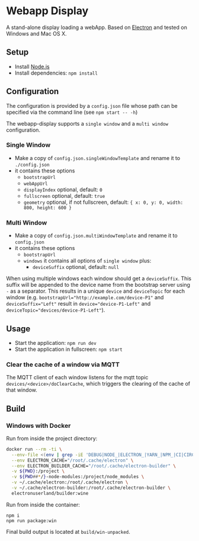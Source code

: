 # Webapp Display

A stand-alone display loading a webApp. Based on [Electron](http://electron.atom.io/) and tested on Windows and Mac OS X.

## Setup

- Install [Node.js](http://nodejs.org)
- Install dependencies: `npm install`

## Configuration

The configuration is provided by a `config.json` file whose path can be specified via the command line (see `npm start -- -h`)

The webapp-display supports a `single window` and a `multi window` configuration.

### Single Window

- Make a copy of `config.json.singleWindowTemplate` and rename it to `./config.json`
- it contains these options
  - `bootstrapUrl`
  - `webAppUrl`
  - `displayIndex` optional, default: `0`
  - `fullscreen` optional, default: `true`
  - `geometry` optional, if not fullscreen, default: `{ x: 0, y: 0, width: 800, height: 600 }`

### Multi Window

- Make a copy of `config.json.multiWindowTemplate` and rename it to `config.json`
- it contains these options
  - `bootstrapUrl`
  - `windows` it contains all options of `single window` plus:
    - `deviceSuffix` optional, default: `null`

When using multiple windows each window should get a `deviceSuffix`. This suffix will be appended to the device name from the bootstrap server using `-` as a separator. This results in a unique `device` and `deviceTopic` for each window (e.g. `bootstrapUrl="http://example.com/device-P1"` and `deviceSuffix="Left"` result in `device="device-P1-Left"` and `deviceTopic="devices/device-P1-Left"`).

## Usage

- Start the application: `npm run dev`
- Start the application in fullscreen: `npm start`

### Clear the cache of a window via MQTT

The MQTT client of each window listens for the mqtt topic `devices/<device>/doClearCache`, which triggers the clearing of the cache of that window.

## Build

### Windows with Docker

Run from inside the project directory:

```bash
docker run --rm -ti \
  --env-file <(env | grep -iE 'DEBUG|NODE_|ELECTRON_|YARN_|NPM_|CI|CIRCLE|TRAVIS_TAG|TRAVIS|TRAVIS_REPO_|TRAVIS_BUILD_|TRAVIS_BRANCH|TRAVIS_PULL_REQUEST_|APPVEYOR_|CSC_|GH_|GITHUB_|BT_|AWS_|STRIP|BUILD_') \
  --env ELECTRON_CACHE="/root/.cache/electron" \
  --env ELECTRON_BUILDER_CACHE="/root/.cache/electron-builder" \
  -v ${PWD}:/project \
  -v ${PWD##*/}-node-modules:/project/node_modules \
  -v ~/.cache/electron:/root/.cache/electron \
  -v ~/.cache/electron-builder:/root/.cache/electron-builder \
  electronuserland/builder:wine
```

Run from inside the container:

```
npm i
npm run package:win
```

Final build output is located at `build/win-unpacked`.
